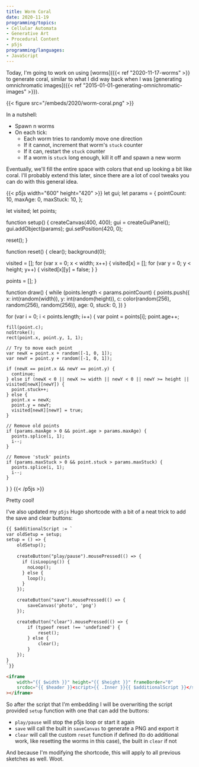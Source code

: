 ```yaml
---
title: Worm Coral
date: 2020-11-19
programming/topics:
- Cellular Automata
- Generative Art
- Procedural Content
- p5js
programming/languages:
- JavaScript
---
```

Today, I'm going to work on using [worms]({{< ref "2020-11-17-worms" >}} to generate coral, similar to what I did way back when I was [generating omnichromatic images]({{< ref "2015-01-01-generating-omnichromatic-images" >}}). 

{{< figure src="/embeds/2020/worm-coral.png" >}}

In a nutshell:

* Spawn n worms
* On each tick:
  * Each worm tries to randomly move one direction
  * If it cannot, increment that worm's `stuck` counter
  * If it can, restart the `stuck` counter
  * If a worm is `stuck` long enough, kill it off and spawn a new worm

Eventually, we'll fill the entire space with colors that end up looking a bit like coral. I'll probably extend this later, since there are a lot of cool tweaks you can do with this general idea. 

<!--more-->

{{< p5js width="600" height="420" >}}
let gui;
let params = {
  pointCount: 10,
  maxAge: 0,
  maxStuck: 10,
};

let visited;
let points;

function setup() {
  createCanvas(400, 400);
  gui = createGuiPanel();
  gui.addObject(params);
  gui.setPosition(420, 0);

  reset();
}

function reset() {
  clear();
  background(0);
  
  visited = [];
  for (var x = 0; x < width; x++) {
    visited[x] = [];
    for (var y = 0; y < height; y++) {
      visited[x][y] = false;
    }
  }
  
  points = [];
}

function draw() {
  while (points.length < params.pointCount) {
    points.push({
      x: int(random(width)),
      y: int(random(height)),
      c: color(random(256), random(256), random(256)),
      age: 0,
      stuck: 0,
    })
  }

  for (var i = 0; i < points.length; i++) {
    var point = points[i];
    point.age++;
    
    fill(point.c);
    noStroke();
    rect(point.x, point.y, 1, 1);
    
    // Try to move each point
    var newX = point.x + random([-1, 0, 1]);
    var newY = point.y + random([-1, 0, 1]);
    
    if (newX == point.x && newY == point.y) {
      continue;
    } else if (newX < 0 || newX >= width || newY < 0 || newY >= height || visited[newX][newY]) {
      point.stuck++;
    } else {
      point.x = newX;
      point.y = newY;
      visited[newX][newY] = true;
    }
    
    // Remove old points
    if (params.maxAge > 0 && point.age > params.maxAge) {
      points.splice(i, 1);
      i--;
    }

    // Remove 'stuck' points
    if (params.maxStuck > 0 && point.stuck > params.maxStuck) {
      points.splice(i, 1);
      i--;
    }
  }
}
{{< /p5js >}}

Pretty cool!

I've also updated my `p5js` Hugo shortcode with a bit of a neat trick to add the save and clear buttons:

```html
{{ $additionalScript := `
var oldSetup = setup;
setup = () => {
    oldSetup();
    
    createButton("play/pause").mousePressed(() => {
      if (isLooping()) {
        noLoop();
      } else {
        loop();
      }
    });

    createButton("save").mousePressed(() => {
        saveCanvas('photo', 'png')
    });

    createButton("clear").mousePressed(() => {
        if (typeof reset !== 'undefined') {
            reset();
        } else {
            clear();
        }
    });
}
`}}

<iframe 
    width="{{ $width }}" height="{{ $height }}" frameBorder="0"
    srcdoc="{{ $header }}<script>{{ .Inner }}{{ $additionalScript }}</script>{{ $footer }}"
></iframe>
```

So after the script that I'm embedding I will be overwriting the script provided `setup` function with one that can add the buttons:

* `play/pause` will stop the p5js loop or start it again
* `save` will call the built in `saveCanvas` to generate a PNG and export it
* `clear` will call the custom `reset` function if defined (to do additional work, like resetting the worms in this case), the built in `clear` if not

And because I'm modifying the shortcode, this will apply to all previous sketches as well. Woot. 